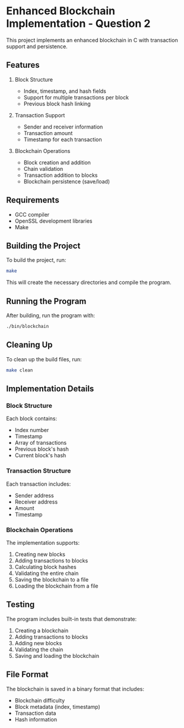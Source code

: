 # Enhanced Blockchain Implementation - Question 2

This project implements an enhanced blockchain in C with transaction support and persistence.

## Features

1. Block Structure
   - Index, timestamp, and hash fields
   - Support for multiple transactions per block
   - Previous block hash linking

2. Transaction Support
   - Sender and receiver information
   - Transaction amount
   - Timestamp for each transaction

3. Blockchain Operations
   - Block creation and addition
   - Chain validation
   - Transaction addition to blocks
   - Blockchain persistence (save/load)

## Requirements

- GCC compiler
- OpenSSL development libraries
- Make

## Building the Project

To build the project, run:

```bash
make
```

This will create the necessary directories and compile the program.

## Running the Program

After building, run the program with:

```bash
./bin/blockchain
```

## Cleaning Up

To clean up the build files, run:

```bash
make clean
```

## Implementation Details

### Block Structure

Each block contains:
- Index number
- Timestamp
- Array of transactions
- Previous block's hash
- Current block's hash

### Transaction Structure

Each transaction includes:
- Sender address
- Receiver address
- Amount
- Timestamp

### Blockchain Operations

The implementation supports:
1. Creating new blocks
2. Adding transactions to blocks
3. Calculating block hashes
4. Validating the entire chain
5. Saving the blockchain to a file
6. Loading the blockchain from a file

## Testing

The program includes built-in tests that demonstrate:
1. Creating a blockchain
2. Adding transactions to blocks
3. Adding new blocks
4. Validating the chain
5. Saving and loading the blockchain

## File Format

The blockchain is saved in a binary format that includes:
- Blockchain difficulty
- Block metadata (index, timestamp)
- Transaction data
- Hash information 